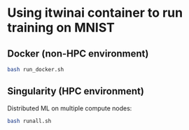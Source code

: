 # Using itwinai container to run training on MNIST

## Docker (non-HPC environment)

```bash
bash run_docker.sh
```

## Singularity (HPC environment)

Distributed ML on multiple compute nodes:

```bash
bash runall.sh
```
